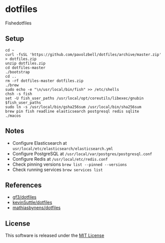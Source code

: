 # dotfiles

Fishedotfiles

## Setup

    cd ~
    curl -fsSL 'https://github.com/pavolzbell/dotfiles/archive/master.zip' > dotfiles.zip
    unzip dotfiles.zip
    cd dotfiles-master
    ./bootstrap
    cd ..
    rm -rf dotfiles-master dotfiles.zip
    ./brew
    sudo echo -e "\n/usr/local/bin/fish" >> /etc/shells
    chsh -s fish
    set -U fish_user_paths /usr/local/opt/coreutils/libexec/gnubin $fish_user_paths
    sudo ln -s /usr/local/bin/gsha256sum /usr/local/bin/sha256sum
    brew pin fish readline elasticsearch postgresql redis sqlite
    ./macos

## Notes

* Configure Elasticsearch at `usr/local/etc/elasticsearch/elasticsearch.yml`
* Configure PostgreSQL at `/usr/local/var/postgres/postgresql.conf`
* Configure Redis at `/usr/local/etc/redis.conf`
* Check pinning versions `brew list --pinned --versions`
* Check running services `brew services list`

## References

* [gf3/dotfiles](https://github.com/gf3/dotfiles)
* [kevinSuttle/dotfiles](https://github.com/kevinSuttle/dotfiles)
* [mathiasbynens/dotfiles](https://github.com/mathiasbynens/dotfiles)

## License

This software is released under the [MIT License](LICENSE.md)
